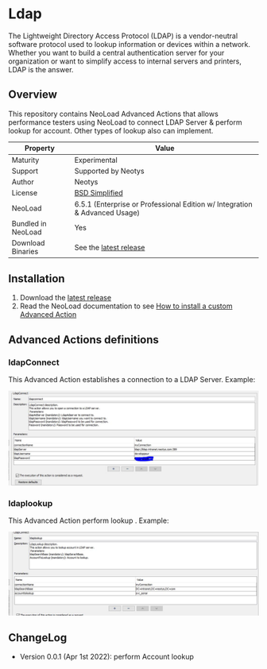 # Ldap
The Lightweight Directory Access Protocol (LDAP) is a vendor-neutral software protocol used to lookup information or devices within a network. Whether you want to build a
central authentication server for your organization or want to simplify access to internal servers and printers, LDAP is the answer.

## Overview

This repository contains NeoLoad Advanced Actions that allows performance testers using NeoLoad to connect LDAP Server & perform lookup for account.
 Other types of lookup also can implement.

| Property           | Value                                                                         |
|--------------------|-------------------------------------------------------------------------------|
| Maturity           | Experimental                                                                  |
| Support            | Supported by Neotys                                                           |
| Author             | Neotys                                                                        |
| License            | [BSD Simplified](https://www.neotys.com/documents/legal/bsd-neotys.txt)       |
| NeoLoad            | 6.5.1 (Enterprise or Professional Edition w/ Integration & Advanced Usage)    |
| Bundled in NeoLoad | Yes                                                                           |
| Download Binaries  | See the [latest release](https://github.com/Neotys-Labs/Ldap/releases/tag/ldap-0.0.1) |


## Installation

1. Download the [latest release](https://github.com/Neotys-Labs/Ldap/releases/tag/ldap-0.0.1)
1. Read the NeoLoad documentation to
   see [How to install a custom Advanced Action](https://www.neotys.com/documents/doc/neoload/latest/en/html/#25928.htm)

## Advanced Actions definitions
### ldapConnect

This Advanced Action establishes a connection to a LDAP Server.
Example:
<p align="center"><img src="/screenshots/connect.png" alt="Connect" /></p>

### ldaplookup

This Advanced Action perform lookup .
Example:
<p align="center"><img src="/screenshots/Lookup.png" alt="lookup" /></p>

## ChangeLog

* Version 0.0.1 (Apr 1st 2022): perform Account lookup


